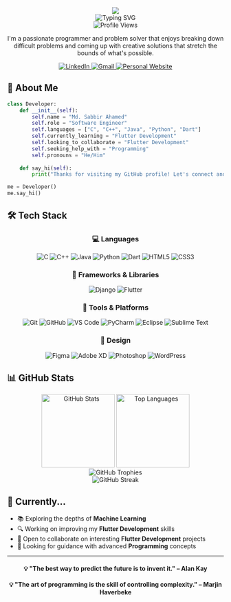 <div align="center">
  <img src="https://readme-typing-svg.herokuapp.com/?font=Righteous&size=35&center=true&vCenter=true&width=500&height=70&duration=4000&lines=Hi+There!+👋;I'm+Sabbir+Ahamed!;Welcome+to+my+Profile!;" />
</div>


<div align="center">
  
  <img src="https://readme-typing-svg.herokuapp.com?font=Fira+Code&size=27&duration=3000&pause=1000&color=00E1F7&center=true&vCenter=true&width=435&lines=Problem+Solver;Machine+Learning+Enthusiast;Web+Designer+Developer;Flutter+Developer;" alt="Typing SVG" />
</div>

<div align="center">
  <img src="https://komarev.com/ghpvc/?username=Redoy0&style=flat-square&color=blue" alt="Profile Views"/>
  <p>I'm a passionate programmer and problem solver that enjoys breaking down difficult problems and coming up with creative solutions that stretch the bounds of what's possible.</p>
  
  <a href="https://www.linkedin.com/in/md-sabbir-ahamed/" target="_blank">
    <img src="https://img.shields.io/badge/LinkedIn-0077B5?style=for-the-badge&logo=linkedin&logoColor=white" alt="LinkedIn"/>
  </a>
  <a href="mailto:sabbirahamed.cse@gmail.com" target="_blank">
    <img src="https://img.shields.io/badge/Gmail-D14836?style=for-the-badge&logo=gmail&logoColor=white" alt="Gmail"/>
  </a>
  
  <a href="https://sites.google.com/diu.edu.bd/sabbir-ahamed-rs/home" target="_blank">
    <img src="https://img.shields.io/badge/Website-4285F4?style=for-the-badge&logo=google-chrome&logoColor=white" alt="Personal Website"/>
  </a>
</div>

## 💫 About Me

```python
class Developer:
    def __init__(self):
        self.name = "Md. Sabbir Ahamed"
        self.role = "Software Engineer"
        self.languages = ["C", "C++", "Java", "Python", "Dart"]
        self.currently_learning = "Flutter Development"
        self.looking_to_collaborate = "Flutter Development"
        self.seeking_help_with = "Programming"
        self.pronouns = "He/Him"
        
    def say_hi(self):
        print("Thanks for visiting my GitHub profile! Let's connect and build amazing things together!")

me = Developer()
me.say_hi()
```

## 🛠️ Tech Stack

<div align="center">
  
  ### 💻 Languages
  ![C](https://img.shields.io/badge/C-00599C?style=for-the-badge&logo=c&logoColor=white)
  ![C++](https://img.shields.io/badge/C++-00599C?style=for-the-badge&logo=c%2B%2B&logoColor=white)
  ![Java](https://img.shields.io/badge/Java-ED8B00?style=for-the-badge&logo=openjdk&logoColor=white)
  ![Python](https://img.shields.io/badge/Python-3776AB?style=for-the-badge&logo=python&logoColor=white)
  ![Dart](https://img.shields.io/badge/Dart-0175C2?style=for-the-badge&logo=dart&logoColor=white)
  ![HTML5](https://img.shields.io/badge/HTML5-E34F26?style=for-the-badge&logo=html5&logoColor=white)
  ![CSS3](https://img.shields.io/badge/CSS3-1572B6?style=for-the-badge&logo=css3&logoColor=white)
  
  ### 🧰 Frameworks & Libraries
  ![Django](https://img.shields.io/badge/Django-092E20?style=for-the-badge&logo=django&logoColor=white)
  ![Flutter](https://img.shields.io/badge/Flutter-02569B?style=for-the-badge&logo=flutter&logoColor=white)
  
  ### 🔧 Tools & Platforms
  ![Git](https://img.shields.io/badge/Git-F05032?style=for-the-badge&logo=git&logoColor=white)
  ![GitHub](https://img.shields.io/badge/GitHub-100000?style=for-the-badge&logo=github&logoColor=white)
  ![VS Code](https://img.shields.io/badge/VS_Code-007ACC?style=for-the-badge&logo=visual-studio-code&logoColor=white)
  ![PyCharm](https://img.shields.io/badge/PyCharm-000000?style=for-the-badge&logo=pycharm&logoColor=white)
  ![Eclipse](https://img.shields.io/badge/Eclipse-2C2255?style=for-the-badge&logo=eclipse&logoColor=white)
  ![Sublime Text](https://img.shields.io/badge/Sublime_Text-FF9800?style=for-the-badge&logo=sublime-text&logoColor=white)
  
  ### 🎨 Design
  ![Figma](https://img.shields.io/badge/Figma-F24E1E?style=for-the-badge&logo=figma&logoColor=white)
  ![Adobe XD](https://img.shields.io/badge/Adobe_XD-FF61F6?style=for-the-badge&logo=adobe-xd&logoColor=white)
  ![Photoshop](https://img.shields.io/badge/Photoshop-31A8FF?style=for-the-badge&logo=adobe-photoshop&logoColor=white)
  ![WordPress](https://img.shields.io/badge/WordPress-21759B?style=for-the-badge&logo=wordpress&logoColor=white)
</div>

## 📊 GitHub Stats

<div align="center">
  <img src="https://github-readme-stats.vercel.app/api?username=Redoy0&show_icons=true&theme=tokyonight&hide_border=true" alt="GitHub Stats" height="170"/>
  <img src="https://github-readme-stats.vercel.app/api/top-langs/?username=Redoy0&layout=compact&theme=tokyonight&hide_border=true" alt="Top Languages" height="170"/>
</div>

<!-- GitHub Streak Stats - Removed as it was not working -->
<div align="center">
  
  <!-- Trophies -->
  <img src="https://github-profile-trophy.vercel.app/?username=Redoy0&theme=tokyonight&no-frame=false&no-bg=false&margin-w=4&column=7" alt="GitHub Trophies" />
  <br>
  <!-- Streak Stats -->
  <img src="https://github-readme-streak-stats.herokuapp.com/?user=Redoy0&theme=tokyonight&hide_border=true&stroke=0000&background=0D1117&ring=58A6FF&fire=58A6FF&currStreakLabel=58A6FF" alt="GitHub Streak" />
  
</div>

## 🌱 Currently...

- 📚 Exploring the depths of **Machine Learning**
- 🔍 Working on improving my **Flutter Development** skills
- 👯 Open to collaborate on interesting **Flutter Development** projects
- 🤔 Looking for guidance with advanced **Programming** concepts

---

<div align="center">
  <h4>💡 "The best way to predict the future is to invent it." – Alan Kay</h4>
  <h4>💡 "The art of programming is the skill of controlling complexity." – Marjin Haverbeke</h4>
</div>
